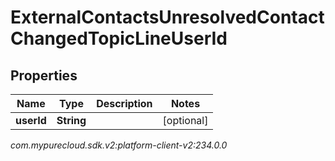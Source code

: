 # ExternalContactsUnresolvedContactChangedTopicLineUserId


## Properties

| Name | Type | Description | Notes |
| ------------ | ------------- | ------------- | ------------- |
| **userId** | **String** |  |  [optional] |




_com.mypurecloud.sdk.v2:platform-client-v2:234.0.0_
